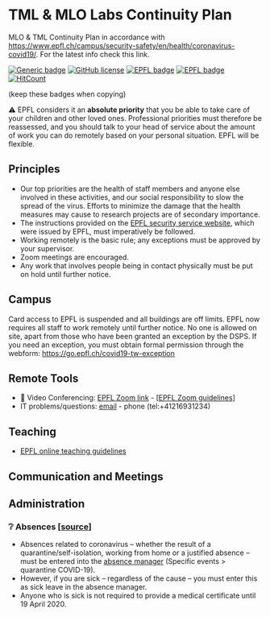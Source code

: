 # TML & MLO Labs Continuity Plan
MLO & TML Continuity Plan in accordance with https://www.epfl.ch/campus/security-safety/en/health/coronavirus-covid19/. For the latest info check this link.

[![Generic badge](https://img.shields.io/badge/copying-allowed-green.svg)](https://github.com/indy-lab/ContinuityPlan/blob/master/LICENSE) [![GitHub license](https://img.shields.io/github/license/indy-lab/ContinuityPlan)](https://github.com/indy-lab/ContinuityPlan/blob/master/LICENSE) [![EPFL badge](https://img.shields.io/badge/Built%20at-EPFL-firebrick)](http://www.epfl.ch) [![EPFL badge](https://img.shields.io/badge/Original%20repo-click%20here-black)](https://github.com/indy-lab/ContinuityPlan/) [![HitCount](http://hits.dwyl.com/indy-lab/ContinuityPlan.svg)](http://hits.dwyl.com/indy-lab/ContinuityPlan)

(keep these badges when copying)

:warning: EPFL considers it an **absolute priority** that you be able to take care of your children and other loved ones. Professional priorities must therefore be reassessed, and you should talk to your head of service about the amount of work you can do remotely based on your personal situation. EPFL will be flexible.

## Principles
- Our top priorities are the health of staff members and anyone else involved in these activities, and our social responsibility to slow the spread of the virus. Efforts to minimize the damage that the health measures may cause to research projects are of secondary importance.
- The instructions provided on the [EPFL security service website](https://www.epfl.ch/campus/security-safety/en/health/coronavirus-covid19/), which were issued by EPFL, must imperatively be followed.
- Working remotely is the basic rule; any exceptions must be approved by your supervisor.
- Zoom meetings are encouraged.
- Any work that involves people being in contact physically must be put on hold until further notice.

## Campus
Card access to EPFL is suspended and all buildings are off limits. EPFL now requires all staff to work remotely until further notice. No one is allowed on site, apart from those who have been granted an exception by the DSPS.  If you need an exception, you must obtain formal permission through the webform: https://go.epfl.ch/covid19-tw-exception

## Remote Tools
- :movie_camera: Video Conferencing: [EPFL Zoom link](https://epfl.zoom.us/) - [[EPFL Zoom guidelines](https://www.epfl.ch/campus/services/en/it-services/unified-communications/videoconferencing/zoom/)]
- IT problems/questions: [email](mailto:1234@epfl.ch) - phone (tel:+41216931234)

## Teaching
- [EPFL online teaching guidelines](https://go.epfl.ch/online-lecturing)

## Communication and Meetings

## Administration

### :grey_question: Absences [[source](https://www.epfl.ch/campus/security-safety/en/health/coronavirus-covid19/human-resources/)]
- Absences related to coronavirus – whether the result of a quarantine/self-isolation, working from home or a justified absence – must be entered into the [absence manager](https://absences.epfl.ch/) (Specific events > quarantine COVID-19).
- However, if you are sick – regardless of the cause – you must enter this as sick leave in the absence manager.
- Anyone who is sick is not required to provide a medical certificate until 19 April 2020.
